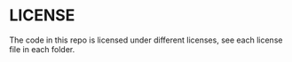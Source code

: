 # LICENSE
The code in this repo is licensed under different licenses, see each license file in each folder.
